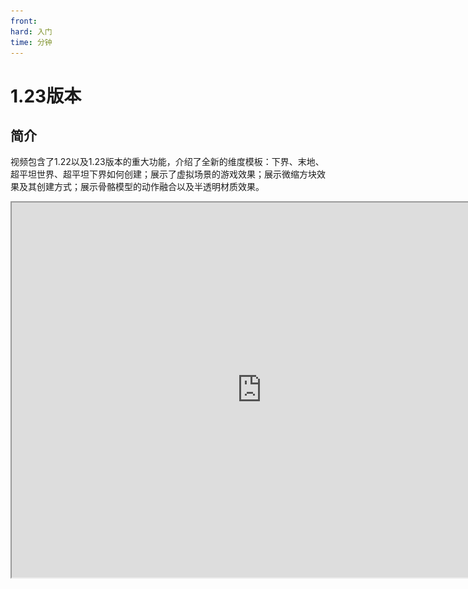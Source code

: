```yaml
---
front:
hard: 入门
time: 分钟
---
```


# 1.23版本

## 简介

视频包含了1.22以及1.23版本的重大功能，介绍了全新的维度模板：下界、末地、超平坦世界、超平坦下界如何创建；展示了虚拟场景的游戏效果；展示微缩方块效果及其创建方式；展示骨骼模型的动作融合以及半透明材质效果。

<iframe src="https://cc.163.com/act/m/daily/iframeplayer/?id=60ed3d3048e27490891c6702" height="600" width="800" allow="fullscreen" />

## 视频对应demo

下载地址或出处如下：

### 1、自定义维度模板

​		[下载地址](https://g79.gdl.netease.com/9d3b837a96af41958526f8e1ce373eae.zip)

### 2、虚拟场景

​		详见“基岩版服务器——服务器Mod——公共Mod——回合战斗”		![](./images/xunichangjing.png)

### 3、微缩方块

​		[下载地址](https://g79.gdl.netease.com/micro_block_zhanshi.zip)

### 4、骨骼模型支持动作融合、半透明材质

​		[下载地址](https://g79.gdl.netease.com/AnimRemixMod.zip)